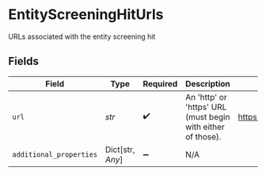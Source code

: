 # EntityScreeningHitUrls

URLs associated with the entity screening hit


## Fields

| Field                                                       | Type                                                        | Required                                                    | Description                                                 | Example                                                     |
| ----------------------------------------------------------- | ----------------------------------------------------------- | ----------------------------------------------------------- | ----------------------------------------------------------- | ----------------------------------------------------------- |
| `url`                                                       | *str*                                                       | :heavy_check_mark:                                          | An 'http' or 'https' URL (must begin with either of those). | https://example.com                                         |
| `additional_properties`                                     | Dict[str, *Any*]                                            | :heavy_minus_sign:                                          | N/A                                                         |                                                             |